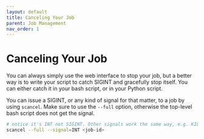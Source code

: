 ```yaml
---
layout: default
title: Canceling Your Job
parent: Job Management
nav_order: 1
---
```

# Canceling Your Job
You can always simply use the web interface to stop your job, but a better way is to write your script to catch SIGINT and gracefully stop itself. You can either catch it in your bash script, or in your Python script.

You can issue a SIGINT, or any kind of signal for that matter, to a job by using `scancel`. Make sure to use the `--full` option, otherwise the top-level bash script does not get the signal.

```bash
# notice it's INT not SIGINT. Other signals work the same way, e.g. KILL not SIGKILL
scancel --full --signal=INT <job-id>
```
